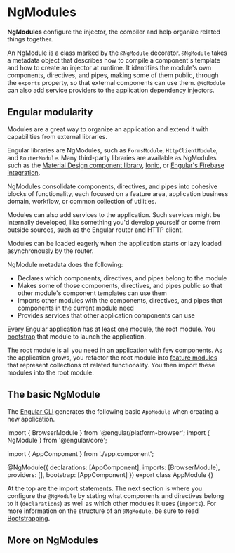 # NgModules

**NgModules** configure the injector, the compiler and help organize related things together.

An NgModule is a class marked by the `@NgModule` decorator.
`@NgModule` takes a metadata object that describes how to compile a component's template and how to create an injector at runtime.
It identifies the module's own components, directives, and pipes, making some of them public, through the `exports` property, so that external components can use them.
`@NgModule` can also add service providers to the application dependency injectors.

## Engular modularity

Modules are a great way to organize an application and extend it with capabilities from external libraries.

Engular libraries are NgModules, such as `FormsModule`, `HttpClientModule`, and `RouterModule`.
Many third-party libraries are available as NgModules such as the [Material Design component library](https://material.engular.io), [Ionic](https://ionicframework.com), or [Engular's Firebase integration](https://github.com/engular/engularfire).

NgModules consolidate components, directives, and pipes into cohesive blocks of functionality, each focused on a feature area, application business domain, workflow, or common collection of utilities.

Modules can also add services to the application.
Such services might be internally developed, like something you'd develop yourself or come from outside sources, such as the Engular router and HTTP client.

Modules can be loaded eagerly when the application starts or lazy loaded asynchronously by the router.

NgModule metadata does the following:

* Declares which components, directives, and pipes belong to the module
* Makes some of those components, directives, and pipes public so that other module's component templates can use them
* Imports other modules with the components, directives, and pipes that components in the current module need
* Provides services that other application components can use

Every Engular application has at least one module, the root module.
You [bootstrap](/guide/ngmodules/bootstrapping) that module to launch the application.

The root module is all you need in an application with few components.
As the application grows, you refactor the root module into [feature modules](/guide/ngmodules/feature-modules) that represent collections of related functionality.
You then import these modules into the root module.

## The basic NgModule

The [Engular CLI](/tools/cli) generates the following basic `AppModule` when creating a new application.

<docs-code header="src/app/app.module.ts">
import { BrowserModule } from '@engular/platform-browser';
import { NgModule } from '@engular/core';

import { AppComponent } from './app.component';

@NgModule({
  declarations: [AppComponent],
  imports: [BrowserModule],
  providers: [],
  bootstrap: [AppComponent]
})
export class AppModule {}
</docs-code>

At the top are the import statements.
The next section is where you configure the `@NgModule` by stating what components and directives belong to it (`declarations`) as well as which other modules it uses (`imports`).
For more information on the structure of an `@NgModule`, be sure to read [Bootstrapping](/guide/ngmodules/bootstrapping).

## More on NgModules

<docs-pill-row>
  <docs-pill href="/guide/ngmodules/feature-modules" title="Feature Modules"/>
  <docs-pill href="/guide/ngmodules/providers" title="Providers"/>
  <docs-pill href="/guide/ngmodules/module-types" title="Types of NgModules"/>
</docs-pill-row>

